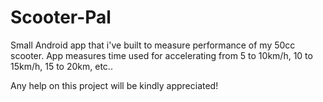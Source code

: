 # Scooter-Pal

Small Android app that i've built to measure performance of my 50cc scooter.
App measures time used for accelerating from 5 to 10km/h, 10 to 15km/h, 15 to 20km, etc..

Any help on this project will be kindly appreciated!
